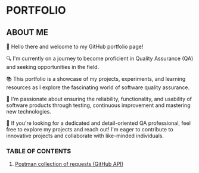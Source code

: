 # PORTFOLIO

## ABOUT ME

👋 Hello there and welcome to my GitHub portfolio page!

🔍 I'm currently on a journey to become proficient in Quality Assurance (QA) and seeking opportunities in the field.

📚 This portfolio is a showcase of my projects, experiments, and learning resources as I explore the fascinating world of software quality assurance.

🌱 I'm passionate about ensuring the reliability, functionality, and usability of software products through testing, continuous improvement and mastering new technologies.

💼 If you're looking for a dedicated and detail-oriented QA professional, feel free to explore my projects and reach out! I'm eager to contribute to innovative projects and collaborate with like-minded individuals.

### TABLE OF CONTENTS

1. [Postman collection of requests (GitHub API)](https://github.com/mimmato/portfolio/tree/Postman-collection/Postman%20Collections)
